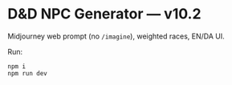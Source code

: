 # D&D NPC Generator — v10.2

Midjourney web prompt (no `/imagine`), weighted races, EN/DA UI. 

Run:
```
npm i
npm run dev
```
